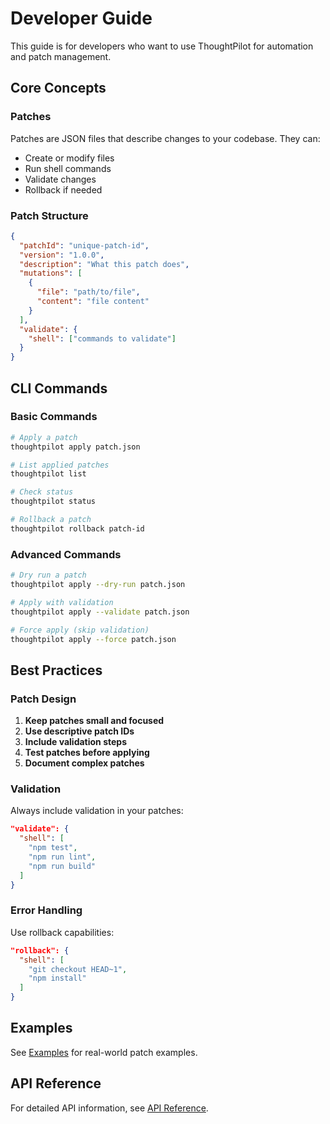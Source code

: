 # Developer Guide

This guide is for developers who want to use ThoughtPilot for automation and patch management.

## Core Concepts

### Patches

Patches are JSON files that describe changes to your codebase. They can:
- Create or modify files
- Run shell commands
- Validate changes
- Rollback if needed

### Patch Structure

```json
{
  "patchId": "unique-patch-id",
  "version": "1.0.0",
  "description": "What this patch does",
  "mutations": [
    {
      "file": "path/to/file",
      "content": "file content"
    }
  ],
  "validate": {
    "shell": ["commands to validate"]
  }
}
```

## CLI Commands

### Basic Commands

```bash
# Apply a patch
thoughtpilot apply patch.json

# List applied patches
thoughtpilot list

# Check status
thoughtpilot status

# Rollback a patch
thoughtpilot rollback patch-id
```

### Advanced Commands

```bash
# Dry run a patch
thoughtpilot apply --dry-run patch.json

# Apply with validation
thoughtpilot apply --validate patch.json

# Force apply (skip validation)
thoughtpilot apply --force patch.json
```

## Best Practices

### Patch Design

1. **Keep patches small and focused**
2. **Use descriptive patch IDs**
3. **Include validation steps**
4. **Test patches before applying**
5. **Document complex patches**

### Validation

Always include validation in your patches:

```json
"validate": {
  "shell": [
    "npm test",
    "npm run lint",
    "npm run build"
  ]
}
```

### Error Handling

Use rollback capabilities:

```json
"rollback": {
  "shell": [
    "git checkout HEAD~1",
    "npm install"
  ]
}
```

## Examples

See [Examples](./examples.md) for real-world patch examples.

## API Reference

For detailed API information, see [API Reference](./api-reference.md). 